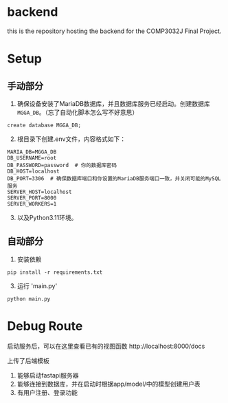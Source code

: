# backend

this is the repository hosting the backend for the COMP3032J Final Project.

# Setup

## 手动部分

1. 确保设备安装了MariaDB数据库，并且数据库服务已经启动。创建数据库 `MGGA_DB`。（忘了自动化脚本怎么写不好意思）

```
create database MGGA_DB;
```

2. 根目录下创建.env文件，内容格式如下：

```
MARIA_DB=MGGA_DB
DB_USERNAME=root
DB_PASSWORD=password  # 你的数据库密码
DB_HOST=localhost
DB_PORT=3306  # 确保数据库端口和你设置的MariaDB服务端口一致，并关闭可能的MySQL服务
SERVER_HOST=localhost
SERVER_PORT=8000
SERVER_WORKERS=1
````

3. 以及Python3.11环境。

## 自动部分

1. 安装依赖

```shell
pip install -r requirements.txt
```

3. 运行 'main.py'

```shell
python main.py
```

# Debug Route
启动服务后，可以在这里查看已有的视图函数
http://localhost:8000/docs

上传了后端模板
1. 能够启动fastapi服务器
2. 能够连接到数据库，并在启动时根据app/model/中的模型创建用户表
3. 有用户注册、登录功能